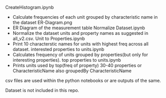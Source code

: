 CreateHistogram.ipynb
- Calculate frequencies of each unit grouped by characteristic name in the dataset
ER-Diagram.png
- ER Diagram of the measurement table
Normalize Dataset.ipynb
- Normalize the dataset units and property names as suggested in all_v2.csv.
Unit to Properties.ipynb
- Print 10 characterstic names for units with highest freq across all dataset.
interested properties to units.ipynb
- Calculates frequency of units grouped by properties(but only for interesting properties).
top properties to units.ipynb
- Prints units used by top(freq of property) 30-40 properties or CharacteristicName also groupedBy CharacteristicName

csv files are used within the python notebooks or are outputs of the same.

Dataset is not included in this repo.

